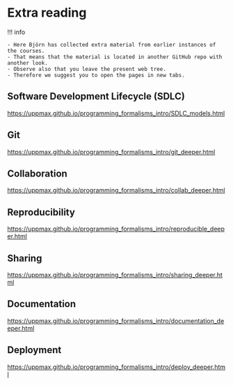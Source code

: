 # Extra reading

!!! info 

    - Here Björn has collected extra material from earlier instances of the courses.
    - That means that the material is located in another GitHub repo with another look.
    - Observe also that you leave the present web tree.
    - Therefore we suggest you to open the pages in new tabs.

## Software Development Lifecycle (SDLC)
 https://uppmax.github.io/programming_formalisms_intro/SDLC_models.html

## Git
 https://uppmax.github.io/programming_formalisms_intro/git_deeper.html

## Collaboration
 https://uppmax.github.io/programming_formalisms_intro/collab_deeper.html

## Reproducibility
 https://uppmax.github.io/programming_formalisms_intro/reproducible_deeper.html

## Sharing
 https://uppmax.github.io/programming_formalisms_intro/sharing_deeper.html

## Documentation
 https://uppmax.github.io/programming_formalisms_intro/documentation_deeper.html

## Deployment
 https://uppmax.github.io/programming_formalisms_intro/deploy_deeper.html
